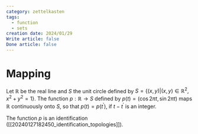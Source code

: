 ```yaml
---
category: zettelkasten
tags:
  - function
  - sets
creation date: 2024/01/29
Write article: false
Done article: false
---
```

# Mapping


Let $\mathbb{R}$ be the real line and $S$ the unit circle defined by $S = \{(x, y) | (x, y) \in \mathbb{R}^2, x^2 + y^2 = 1\}$. The function $p: \mathbb{R} \rightarrow S$ defined by $p(t) = (\cos 2\pi t, \sin 2\pi t)$ maps $\mathbb{R}$ continuously onto $S$, so that $p(t) = p(t^\prime)$, if $t - t^\prime$ is an integer.

The function $p$ is an identification ([[20240127182450_identification_topologies]]).